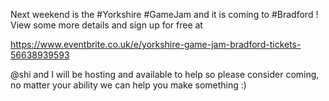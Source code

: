 Next weekend is the #Yorkshire #GameJam and it is coming to #Bradford ! View some more details and sign up for free at

https://www.eventbrite.co.uk/e/yorkshire-game-jam-bradford-tickets-56638939593

@shi and I will be hosting and available to help so please consider coming, no matter your ability we can help you make something :) 